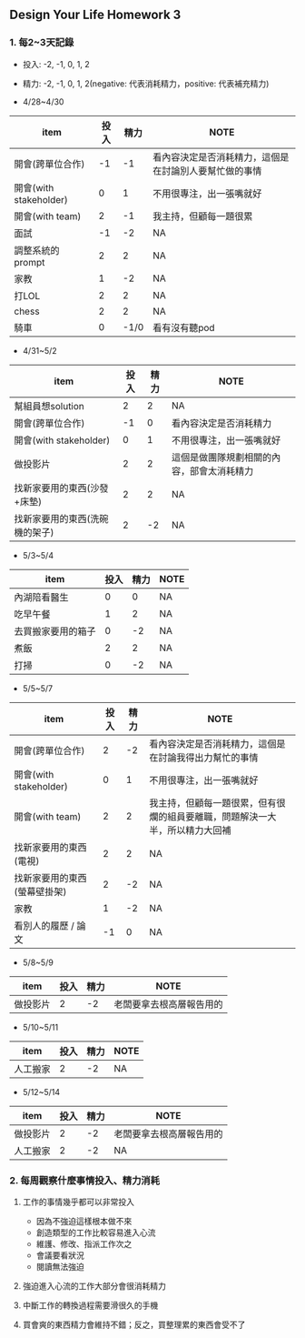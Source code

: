 ## Design Your Life Homework 3

### 1. 每2~3天記錄
* 投入: -2, -1, 0, 1, 2
* 精力: -2, -1, 0, 1, 2(negative: 代表消耗精力，positive: 代表補充精力)

* 4/28~4/30

| item | 投入 | 精力 | NOTE |
|------|------|------|------|
| 開會(跨單位合作) | -1 | -1 | 看內容決定是否消耗精力，這個是在討論別人要幫忙做的事情 |
| 開會(with stakeholder) | 0 | 1 | 不用很專注，出一張嘴就好 |
| 開會(with team) | 2 | -1 | 我主持，但顧每一題很累 |
| 面試 | -1 | -2 | NA |
| 調整系統的prompt | 2 | 2 | NA |
| 家教 | 1 | -2 | NA |
| 打LOL | 2 | 2 | NA |
| chess | 2 | 2 | NA |
| 騎車 | 0 | -1/0 | 看有沒有聽pod |

* 4/31~5/2

| item | 投入 | 精力 | NOTE |
|------|------|------|------|
| 幫組員想solution | 2 | 2 | NA |
| 開會(跨單位合作) | -1 | 0 | 看內容決定是否消耗精力 |
| 開會(with stakeholder) | 0 | 1 | 不用很專注，出一張嘴就好 |
| 做投影片 | 2 | 2 | 這個是做團隊規劃相關的內容，部會太消耗精力 |
| 找新家要用的東西(沙發+床墊) | 2 | 2 | NA |
| 找新家要用的東西(洗碗機的架子) | 2 | -2 | NA |

* 5/3~5/4

| item | 投入 | 精力 | NOTE |
|------|------|------|------|
| 內湖陪看醫生 | 0 | 0 | NA |
| 吃早午餐 | 1 | 2 | NA |
| 去買搬家要用的箱子 | 0 | -2 | NA |
| 煮飯 | 2 | 2 | NA |
| 打掃 | 0 | -2 | NA |

* 5/5~5/7

| item | 投入 | 精力 | NOTE |
|------|------|------|------|
| 開會(跨單位合作) | 2 | -2 | 看內容決定是否消耗精力，這個是在討論我得出力幫忙的事情 |
| 開會(with stakeholder) | 0 | 1 | 不用很專注，出一張嘴就好 |
| 開會(with team) | 2 | 2 | 我主持，但顧每一題很累，但有很爛的組員要離職，問題解決一大半，所以精力大回補 |
| 找新家要用的東西(電視) | 2 | 2 | NA |
| 找新家要用的東西(螢幕壁掛架) | 2 | -2 | NA |
| 家教 | 1 | -2 | NA |
| 看別人的履歷 / 論文 | -1 | 0 | NA |

* 5/8~5/9

| item | 投入 | 精力 | NOTE |
|------|------|------|------|
| 做投影片 | 2 | -2 | 老闆要拿去根高層報告用的 |

* 5/10~5/11

| item | 投入 | 精力 | NOTE |
|------|------|------|------|
| 人工搬家 | 2 | -2 | NA |

* 5/12~5/14

| item | 投入 | 精力 | NOTE |
|------|------|------|------|
| 做投影片 | 2 | -2 | 老闆要拿去根高層報告用的 |
| 人工搬家 | 2 | -2 | NA |

### 2. 每周觀察什麼事情投入、精力消耗

1. 工作的事情幾乎都可以非常投入
    - 因為不強迫這樣根本做不來
    - 創造類型的工作比較容易進入心流
    - 維護、修改、指派工作次之
    - 會議要看狀況
    - 閱讀無法強迫

2. 強迫進入心流的工作大部分會很消耗精力

3. 中斷工作的轉換過程需要滑很久的手機

4. 買會爽的東西精力會維持不錯；反之，買整理累的東西會受不了


